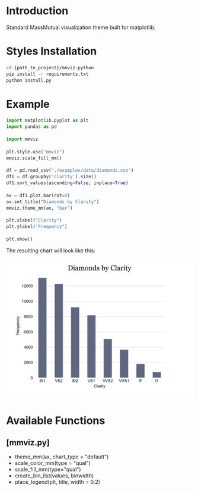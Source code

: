 
# Introduction

Standard MassMutual visualization theme built for matplotlib.

# Styles Installation

```bash
cd {path_to_project}/mmviz-python
pip install -r requirements.txt
python install.py
```

# Example
```python
import matplotlib.pyplot as plt
import pandas as pd

import mmviz

plt.style.use("mmviz")
mmviz.scale_fill_mm()

df = pd.read_csv("./examples/data/diamonds.csv")
df1 = df.groupby('clarity').size()
df1.sort_values(ascending=False, inplace=True)

ax = df1.plot.bar(rot=0)
ax.set_title("Diamonds by Clarity")
mmviz.theme_mm(ax, "bar")

plt.xlabel("Clarity")
plt.ylabel("Frequency")

plt.show()
```

The resulting chart will look like this: 

![diamonds_example_screenshot](./screenshots/diamonds_by_clarity.png)

# Available Functions

## [mmviz.py]
* theme_mm(ax, chart_type = "default")
* scale_color_mm(type = "qual")
* scale_fill_mm(type="qual")
* create_bin_list(values, binwidth)
* place_legend(plt, title, width = 0.2)
